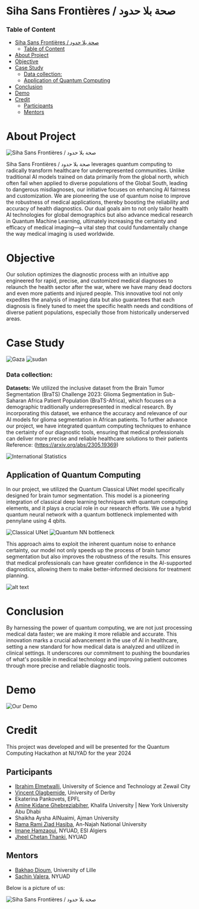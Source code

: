 # Siha Sans Frontières / صحة بلا حدود

### Table of Content
- [Siha Sans Frontières / صحة بلا حدود](#siha-sans-frontières--صحة-بلا-حدود)
    - [Table of Content](#table-of-content)
- [About Project](#about-project)
- [Objective](#objective)
- [Case Study](#case-study)
    - [Data collection:](#data-collection)
  - [Application of Quantum Computing](#application-of-quantum-computing)
- [Conclusion](#conclusion)
- [Demo](#demo)
- [Credit](#credit)
  - [Participants](#participants)
  - [Mentors](#mentors)

# About Project
![Siha Sans Frontières / صحة بلا حدود ](assets/image.png)

Siha Sans Frontières / صحة بلا حدود  leverages quantum computing to radically transform healthcare for underrepresented communities. Unlike traditional AI models trained on data primarily from the global north, which often fail when applied to diverse populations of the Global South, leading to dangerous misdiagnoses, our initiative focuses on enhancing AI fairness and customization. We are pioneering the use of quantum noise to improve the robustness of medical applications, thereby boosting the reliability and accuracy of health diagnostics. Our dual goals aim to not only tailor health AI technologies for global demographics but also advance medical research in Quantum Machine Learning, ultimately increasing the certainty and efficacy of medical imaging—a vital step that could fundamentally change the way medical imaging is used worldwide.


# Objective
Our solution optimizes the diagnostic process with an intuitive app engineered for rapid, precise, and customized medical diagnoses to relaunch the health sector after the war, where we have many dead doctors and even more patients and injured people. This innovative tool not only expedites the analysis of imaging data but also guarantees that each diagnosis is finely tuned to meet the specific health needs and conditions of diverse patient populations, especially those from historically underserved areas.

# Case Study
![Gaza](assets/image-1.png)
![sudan](assets/image-2.png)
### Data collection: 
 **Datasets:** We utilized the inclusive dataset from the Brain Tumor Segmentation (BraTS) Challenge 2023: Glioma Segmentation in Sub-Saharan Africa Patient Population (BraTS-Africa), which focuses on a demographic traditionally underrepresented in medical research. By incorporating this dataset, we enhance the accuracy and relevance of our AI models for glioma segmentation in African patients. To further advance our project, we have integrated quantum computing techniques to enhance the certainty of our diagnostic tools, ensuring that medical professionals can deliver more precise and reliable healthcare solutions to their patients
 Reference: (https://arxiv.org/abs/2305.19369)

![International Statistics](assets/image-3.png)

## Application of Quantum Computing 
In our project, we utilized the Quantum Classical UNet model specifically designed for brain tumor segmentation. This model is a pioneering integration of classical deep learning techniques with quantum computing elements, and it plays a crucial role in our research efforts. We use a hybrid quantum neural network with a quantum bottleneck implemented with pennylane using 4 qbits.

![Classical UNet](assets/image-4.png)
![Quantum NN bottleneck](assets/unet.png)

This approach aims to exploit the inherent quantum noise to enhance certainty,  our model not only speeds up the process of brain tumor segmentation but also improves the robustness of the results. This ensures that medical professionals can have greater confidence in the AI-supported diagnostics, allowing them to make better-informed decisions for treatment planning.

![alt text](assets/image-5.png)

# Conclusion
By harnessing the power of quantum computing, we are not just processing medical data faster; we are making it more reliable and accurate. This innovation marks a crucial advancement in the use of AI in healthcare, setting a new standard for how medical data is analyzed and utilized in clinical settings. It underscores our commitment to pushing the boundaries of what's possible in medical technology and improving patient outcomes through more precise and reliable diagnostic tools.

# Demo
![Our Demo](assets/demo_sihaSans1.webp)

# Credit
This project was developed and will be presented for the Quantum Computing Hackathon at NUYAD for the year 2024

## Participants
- [Ibrahim Elmetwalli](https://www.linkedin.com/in/ibrahim1202?utm_source=share&utm_campaign=share_via&utm_content=profile&utm_medium=android_app), University of Science and Technology at Zewail City
- [Vincent Olagbemide](https://linkedin.com/in/vincent-olagbemide), University of Derby
- Ekaterina Pankovets, EPFL
- [Amine Kidane Ghebreziabiher](https://www.linkedin.com/in/amine-kidane), Khalifa University | New York University Abu Dhabi
- Shaikha Aysha AlNuaimi, Ajman University
- [Rama Rami Ziad Hasiba](https://www.linkedin.com/in/ramahasiba/),  An-Najah National University
- [Imane Hamzaoui](https://www.linkedin.com/in/imane-hamzaoui-667514199/), NYUAD, ESI Algiers
- [Jheel Chetan Thanki](https://www.linkedin.com/in/jheel-thanki-616579283/), NYUAD

## Mentors
- [Bakhao Dioum](https://www.linkedin.com/in/bakhao-dioum-a20897257/), University of Lille
- [Sachin Valera](https://sites.google.com/view/sachinvalera), NYUAD

Below is a picture of us:

![Siha Sans Frontières / صحة بلا حدود ](assets/ELE_NYUAD_12thHackathon_Team-6.jpg)
